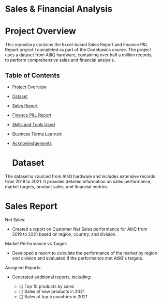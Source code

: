 # Sales & Financial Analysis

# Project Overview
This repository contains the Excel-based Sales Report and Finance P&L Report project I completed as part of the Codebasics course. The project uses a dataset from AtliQ hardware, containing over half a million records, to perform comprehensive sales and financial analysis.

## Table of Contents
- [Project Overview](#project-overview)
- [Dataset](#dataset)
- [Sales Report](#sales-report)
- [Finance P&L Report](#finance-pl-report)
- [Skills and Tools Used](#skills-and-tools-used)
- [Business Terms Learned](#business-terms-learned)
- [Acknowledgements](#acknowledgements)

  # Dataset
The dataset is sourced from AtliQ hardware and includes extensive records from 2019 to 2021. It provides detailed information on sales performance, market targets, product sales, and financial metrics

# Sales Report
Net Sales:

  - Created a report on Customer Net Sales performance for AtliQ from 2019 to 2021 based on region, country, and division.
 
Market Performance vs Target:

 - Developed a report to calculate the performance of the market by region and division and evaluated if the performance met AtliQ's targets.

Assigned Reports:

 - Generated additional reports, including:

    - ❏ Top 10 products by sales
    - ❏ Sales of new products in 2021
    - ❏ Sales of top 5 countries in 2021


